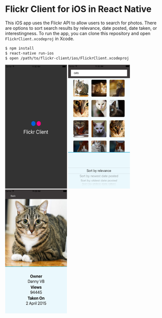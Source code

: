 # Flickr Client for iOS in React Native

This iOS app uses the Flickr API to allow users to search for photos. There are options to sort search results by relevance,
date posted, date taken, or interestingness. To run the app, you can clone this repository and open `FlickrClient.xcodeproj` in Xcode.

```
$ npm install
$ react-native run-ios
$ open /path/to/flickr-client/ios/FlickrClient.xcodeproj
```

<img src="/screenshots/Splash.png" width="200px" height="400px" alt="Splash Page"> <img src="/screenshots/Grid.png" width="200px" height="400px" alt="Search Page"> <img src="/screenshots/Info.png" width="200px" height="400px" alt="Info Page">
